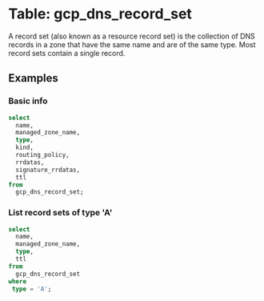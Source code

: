 # Table: gcp_dns_record_set

A record set (also known as a resource record set) is the collection of DNS records in a zone that have the same name and are of the same type. Most record sets contain a single record.

## Examples

### Basic info

```sql
select
  name, 
  managed_zone_name, 
  type, 
  kind, 
  routing_policy,
  rrdatas,
  signature_rrdatas,
  ttl
from
  gcp_dns_record_set;
```

### List record sets of type 'A'

```sql
select
  name, 
  managed_zone_name, 
  type, 
  ttl
from
  gcp_dns_record_set
where 
 type = 'A';
```
